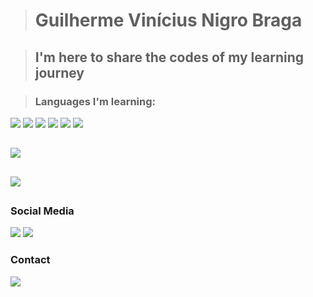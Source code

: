 ><h1>Guilherme Vinícius Nigro Braga</h1>

><h2>I'm here to share the codes of my learning journey</h2>

><h3>Languages I'm learning:</h3>

<div>
<a><img src="https://img.shields.io/badge/HTML5-E34F26?style=for-the-badge&logo=html5&logoColor=white"></a>
<a><img src="https://img.shields.io/badge/CSS3-1572B6?style=for-the-badge&logo=css3&logoColor=white"></a>
<a><img src="https://img.shields.io/badge/Python-3776AB?style=for-the-badge&logo=python&logoColor=white"></a>
<a><img src="https://img.shields.io/badge/java-%23ED8B00.svg?style=for-the-badge&logo=openjdk&logoColor=white"></a>
<a><img src="https://img.shields.io/badge/JavaScript-323330?style=for-the-badge&logo=javascript&logoColor=F7DF1E"></a>
<a><img src="https://img.shields.io/badge/React-20232A?style=for-the-badge&logo=react&logoColor=61DAFB"></a>
</div>

##
<a><img src="https://github-readme-stats-s0la1r3.vercel.app/api?username=S0LA1R3&show_icons=true&bg_color=121218&title_color=0CA&text_color=0B9"/></a>

##
<a><img src="https://readme-stats-cwvn.vercel.app/api/top-langs/?username=S0LA1R3&layout=compact&langs_count=10&hide=jupyter%20notebook&exclude_repo=FTP-Client-Server,Linked-Attributes-Implementation,DirectLinks-Update-Dirs&count-private=true&theme=gotham&border_color=47f0d7"></a>

##
<h3>Social Media</h3>
<div>
<a href="https://www.linkedin.com/in/guilherme-vin%C3%ADcius-nigro-braga-651aba279/" target="_blank"><img src="https://img.shields.io/badge/-LinkedIn-%230077B5?style=for-the-badge&logo=linkedin&logoColor=white" target="_blank"></a> 
<a href="https://www.instagram.com/guilherme.vinicius.official/"><img src="https://img.shields.io/badge/Instagram-E4405F?style=for-the-badge&logo=instagram&logoColor=white"></a>
</div>
<h3>Contact</h3>
<div>
<a href="mailto:guilhermeviniciuspj@gmail.com"><img src="https://img.shields.io/badge/Gmail-D14836?style=for-the-badge&logo=gmail&logoColor=white"></a>
</div>
